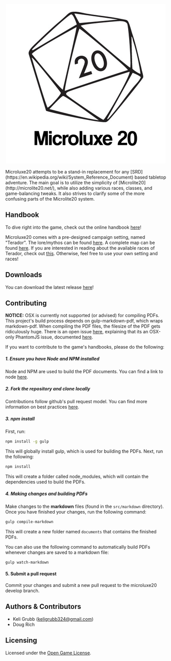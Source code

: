 <p align="center">
  <img src="src/static/logo.png" alt="Microluxe 20">
</p>
Microluxe20 attempts to be a stand-in replacement for any [SRD](https://en.wikipedia.org/wiki/System_Reference_Document) based tabletop adventure. The main goal is to utilize the simplicity of [Microlite20](http://microlite20.net/), while also adding various races, classes, and game-balancing tweaks. It also strives to clarify some of the more confusing parts of the Microlite20 system.

## Handbook
To dive right into the game, check out the online handbook [here](src/markdown/microluxe20_handbook.md)!

Microluxe20 comes with a pre-designed campaign setting, named "Terador". The lore/mythos can be found [here](src/markdown/microluxe20_lore.md). A complete map can be found [here](map/Terador-complete.png). If you are interested in reading about the available races of Terador, check out [this](src/markdown/microluxe20_races.md).  Otherwise, feel free to use your own setting and races!

## Downloads
You can download the latest release [here](https://github.com/kgrubb/microluxe20/releases/latest)!

## Contributing

**NOTICE:** OSX is currently not supported (or advised) for compiling PDFs. This project's build process depends on gulp-markdown-pdf, which wraps markdown-pdf. When compiling the PDF files, the filesize of the PDF gets ridiculously huge. There is an open issue [here](https://github.com/alanshaw/markdown-pdf/issues/37), explaining that its an OSX-only PhantomJS issue, documented [here](https://github.com/ariya/phantomjs/issues/10373).

If you want to contribute to the game's handbooks, please do the following:

##### 1. Ensure you have Node and NPM installed

Node and NPM are used to build the PDF documents. You can find a link to node [here](https://nodejs.org/en/).

##### 2. Fork the repository and clone locally

Contributions follow github's pull request model. You can find more information on best practices [here](https://help.github.com/articles/using-pull-requests/).

##### 3. npm install

First, run:

```sh
npm install -g gulp
```

This will globally install gulp, which is used for building the PDFs.
Next, run the following:

```sh
npm install
```

This will create a folder called node_modules, which will contain the dependencies used to build the PDFs.

##### 4. Making changes and building PDFs

Make changes to the __markdown__ files (found in the `src/markdown` directory). Once you have finished your changes, run the following command:

```sh
gulp compile-markdown
```

This will create a new folder named `documents` that contains the finished PDFs.

You can also use the following command to automatically build PDFs whenever changes are saved to a markdown file:

```sh
gulp watch-markdown
```

#### 5. Submit a pull request

Commit your changes and submit a new pull request to the microluxe20 develop branch.

## Authors & Contributors
* Keli Grubb (<keligrubb324@gmail.com>)
* Doug Rich

## Licensing
Licensed under the [Open Game License](LICENSE).
